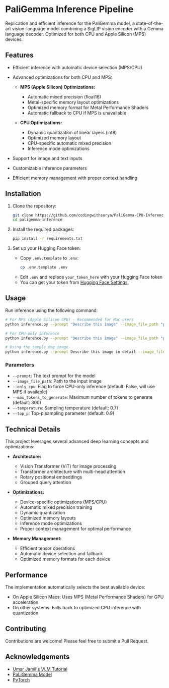 # PaliGemma Inference Pipeline

Replication and efficient inference for the PaliGemma model, a state-of-the-art vision-language model combining a SigLIP vision encoder with a Gemma language decoder. Optimized for both CPU and Apple Silicon (MPS) devices.

## Features

- Efficient inference with automatic device selection (MPS/CPU)
- Advanced optimizations for both CPU and MPS:
  - **MPS (Apple Silicon) Optimizations:**
    - Automatic mixed precision (float16)
    - Metal-specific memory layout optimizations
    - Optimized memory format for Metal Performance Shaders
    - Automatic fallback to CPU if MPS is unavailable
  
  - **CPU Optimizations:**
    - Dynamic quantization of linear layers (int8)
    - Optimized memory layout
    - CPU-specific automatic mixed precision
    - Inference mode optimizations

- Support for image and text inputs
- Customizable inference parameters
- Efficient memory management with proper context handling

## Installation

1. Clone the repository:
   ```bash
   git clone https://github.com/codingwithsurya/PaliGemma-CPU-Inference.git
   cd paligemma-inference
   ```

2. Install the required packages:
   ```bash
   pip install -r requirements.txt
   ```

3. Set up your Hugging Face token:
   - Copy `.env.template` to `.env`:
     ```bash
     cp .env.template .env
     ```
   - Edit `.env` and replace `your_token_here` with your Hugging Face token
   - You can get your token from [Hugging Face Settings](https://huggingface.co/settings/tokens)

## Usage

Run inference using the following command:
```bash
# For MPS (Apple Silicon GPU) - Recommended for Mac users
python inference.py --prompt "Describe this image" --image_file_path "path/to/your/image.jpg"

# For CPU-only inference
python inference.py --prompt "Describe this image" --image_file_path "path/to/your/image.jpg" --only_cpu

# Using the sample dog image
python inference.py --prompt Describe this image in detail --image_file_path dog.jpg --max_tokens_to_generate 300

```

### Parameters

- `--prompt`: The text prompt for the model
- `--image_file_path`: Path to the input image
- `--only_cpu`: Flag to force CPU-only inference (default: False, will use MPS if available)
- `--max_tokens_to_generate`: Maximum number of tokens to generate (default: 300)
- `--temperature`: Sampling temperature (default: 0.7)
- `--top_p`: Top-p sampling parameter (default: 0.9)

## Technical Details

This project leverages several advanced deep learning concepts and optimizations:

- **Architecture:**
  - Vision Transformer (ViT) for image processing
  - Transformer architecture with multi-head attention
  - Rotary positional embeddings
  - Grouped query attention

- **Optimizations:**
  - Device-specific optimizations (MPS/CPU)
  - Automatic mixed precision training
  - Dynamic quantization
  - Optimized memory layouts
  - Inference mode optimizations
  - Proper context management for optimal performance

- **Memory Management:**
  - Efficient tensor operations
  - Automatic device selection and fallback
  - Optimized memory formats for each device

## Performance

The implementation automatically selects the best available device:
- On Apple Silicon Macs: Uses MPS (Metal Performance Shaders) for GPU acceleration
- On other systems: Falls back to optimized CPU inference with quantization

## Contributing

Contributions are welcome! Please feel free to submit a Pull Request.

## Acknowledgements

- [Umar Jamil's VLM Tutorial](https://www.youtube.com/watch?v=vAmKB7iPkWw)
- [PaLiGemma Model](https://huggingface.co/docs/transformers/main/en/model_doc/paligemma)
- [PyTorch](https://pytorch.org/)

